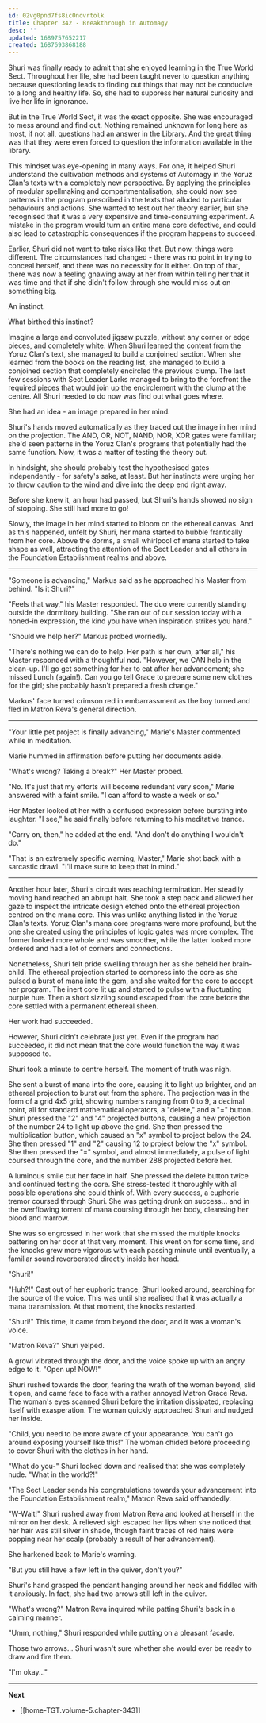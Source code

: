 ```yaml
---
id: 02vg0pnd7fs8ic0novrtolk
title: Chapter 342 - Breakthrough in Automagy
desc: ''
updated: 1689757652217
created: 1687693868188
---
```


Shuri was finally ready to admit that she enjoyed learning in the True World Sect. Throughout her life, she had been taught never to question anything because questioning leads to finding out things that may not be conducive to a long and healthy life. So, she had to suppress her natural curiosity and live her life in ignorance.

But in the True World Sect, it was the exact opposite. She was encouraged to mess around and find out. Nothing remained unknown for long here as most, if not all, questions had an answer in the Library. And the great thing was that they were even forced to question the information available in the library.

This mindset was eye-opening in many ways. For one, it helped Shuri understand the cultivation methods and systems of Automagy in the Yoruz Clan's texts with a completely new perspective. By applying the principles of modular spellmaking and compartmentalisation, she could now see patterns in the program prescribed in the texts that alluded to particular behaviours and actions. She wanted to test out her theory earlier, but she recognised that it was a very expensive and time-consuming experiment. A mistake in the program would turn an entire mana core defective, and could also lead to catastrophic consequences if the program happens to succeed.

Earlier, Shuri did not want to take risks like that. But now, things were different. The circumstances had changed - there was no point in trying to conceal herself, and there was no necessity for it either. On top of that, there was now a feeling gnawing away at her from within telling her that it was time and that if she didn't follow through she would miss out on something big.

An instinct.

What birthed this instinct?

Imagine a large and convoluted jigsaw puzzle, without any corner or edge pieces, and completely white. When Shuri learned the content from the Yoruz Clan's text, she managed to build a conjoined section. When she learned from the books on the reading list, she managed to build a conjoined section that completely encircled the previous clump. The last few sessions with Sect Leader Larks managed to bring to the forefront the required pieces that would join up the encirclement with the clump at the centre. All Shuri needed to do now was find out what goes where.

She had an idea - an image prepared in her mind.

Shuri's hands moved automatically as they traced out the image in her mind on the projection. The AND, OR, NOT, NAND, NOR, XOR gates were familiar; she'd seen patterns in the Yoruz Clan's programs that potentially had the same function. Now, it was a matter of testing the theory out.

In hindsight, she should probably test the hypothesised gates independently - for safety's sake, at least. But her instincts were urging her to throw caution to the wind and dive into the deep end right away.

Before she knew it, an hour had passed, but Shuri's hands showed no sign of stopping. She still had more to go!

Slowly, the image in her mind started to bloom on the ethereal canvas. And as this happened, unfelt by Shuri, her mana started to bubble frantically from her core. Above the dorms, a small whirlpool of mana started to take shape as well, attracting the attention of the Sect Leader and all others in the Foundation Establishment realms and above.

____

"Someone is advancing," Markus said as he approached his Master from behind. "Is it Shuri?"

"Feels that way," his Master responded. The duo were currently standing outside the dormitory building. "She ran out of our session today with a honed-in expression, the kind you have when inspiration strikes you hard."

"Should we help her?" Markus probed worriedly.

"There's nothing we can do to help. Her path is her own, after all," his Master responded with a thoughtful nod. "However, we CAN help in the clean-up. I'll go get something for her to eat after her advancement; she missed Lunch (again!). Can you go tell Grace to prepare some new clothes for the girl; she probably hasn't prepared a fresh change."

Markus' face turned crimson red in embarrassment as the boy turned and fled in Matron Reva's general direction.

____

"Your little pet project is finally advancing," Marie's Master commented while in meditation.

Marie hummed in affirmation before putting her documents aside.

"What's wrong? Taking a break?" Her Master probed.

"No. It's just that my efforts will become redundant very soon," Marie answered with a faint smile. "I can afford to waste a week or so."

Her Master looked at her with a confused expression before bursting into laughter. "I see," he said finally before returning to his meditative trance.

"Carry on, then," he added at the end. "And don't do anything I wouldn't do."

"That is an extremely specific warning, Master," Marie shot back with a sarcastic drawl. "I'll make sure to keep that in mind."

____

Another hour later, Shuri's circuit was reaching termination. Her steadily moving hand reached an abrupt halt. She took a step back and allowed her gaze to inspect the intricate design etched onto the ethereal projection centred on the mana core. This was unlike anything listed in the Yoruz Clan's texts. Yoruz Clan's mana core programs were more profound, but the one she created using the principles of logic gates was more complex. The former looked more whole and was smoother, while the latter looked more ordered and had a lot of corners and connections.

Nonetheless, Shuri felt pride swelling through her as she beheld her brain-child. The ethereal projection started to compress into the core as she pulsed a burst of mana into the gem, and she waited for the core to accept her program. The inert core lit up and started to pulse with a fluctuating purple hue. Then a short sizzling sound escaped from the core before the core settled with a permanent ethereal sheen.

Her work had succeeded.

However, Shuri didn't celebrate just yet. Even if the program had succeeded, it did not mean that the core would function the way it was supposed to.

Shuri took a minute to centre herself. The moment of truth was nigh.

She sent a burst of mana into the core, causing it to light up brighter, and an ethereal projection to burst out from the sphere. The projection was in the form of a grid 4x5 grid, showing numbers ranging from 0 to 9, a decimal point, all for standard mathematical operators, a "delete," and a "=" button. Shuri pressed the "2" and "4" projected buttons, causing a new projection of the number 24 to light up above the grid. She then pressed the multiplication button, which caused an "x" symbol to project below the 24. She then pressed "1" and "2" causing 12 to project below the "x" symbol. She then pressed the "=" symbol, and almost immediately, a pulse of light coursed through the core, and the number 288 projected before her.

A luminous smile cut her face in half. She pressed the delete button twice and continued testing the core. She stress-tested it thoroughly with all possible operations she could think of. With every success, a euphoric tremor coursed through Shuri. She was getting drunk on success... and in the overflowing torrent of mana coursing through her body, cleansing her blood and marrow.

She was so engrossed in her work that she missed the multiple knocks battering on her door at that very moment. This went on for some time, and the knocks grew more vigorous with each passing minute until eventually, a familiar sound reverberated directly inside her head.

"Shuri!"

"Huh?!" Cast out of her euphoric trance, Shuri looked around, searching for the source of the voice. This was until she realised that it was actually a mana transmission. At that moment, the knocks restarted.

"Shuri!" This time, it came from beyond the door, and it was a woman's voice.

"Matron Reva?" Shuri yelped.

A growl vibrated through the door, and the voice spoke up with an angry edge to it. "Open up! NOW!"

Shuri rushed towards the door, fearing the wrath of the woman beyond, slid it open, and came face to face with a rather annoyed Matron Grace Reva. The woman's eyes scanned Shuri before the irritation dissipated, replacing itself with exasperation. The woman quickly approached Shuri and nudged her inside.

"Child, you need to be more aware of your appearance. You can't go around exposing yourself like this!" The woman chided before proceeding to cover Shuri with the clothes in her hand.

"What do you-" Shuri looked down and realised that she was completely nude. "What in the world?!"

"The Sect Leader sends his congratulations towards your advancement into the Foundation Establishment realm," Matron Reva said offhandedly.

"W-Wait!" Shuri rushed away from Matron Reva and looked at herself in the mirror on her desk. A relieved sigh escaped her lips when she noticed that her hair was still silver in shade, though faint traces of red hairs were popping near her scalp (probably a result of her advancement).

She harkened back to Marie's warning.

"But you still have a few left in the quiver, don't you?"

Shuri's hand grasped the pendant hanging around her neck and fiddled with it anxiously. In fact, she had two arrows still left in the quiver.

"What's wrong?" Matron Reva inquired while patting Shuri's back in a calming manner.

"Umm, nothing," Shuri responded while putting on a pleasant facade.

Those two arrows... Shuri wasn't sure whether she would ever be ready to draw and fire them.

"I'm okay..."

____

**Next**
* [[home-TGT.volume-5.chapter-343]]